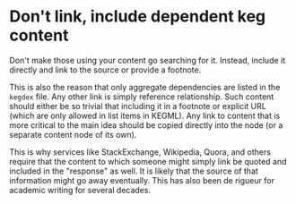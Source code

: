 # Don't link, include dependent keg content

Don't make those using your content go searching for it. Instead, include it directly and link to the source or provide a footnote.

This is also the reason that only aggregate dependencies are listed in the `kegdex` file. Any other link is simply reference relationship. Such content should either be so trivial that including it in a footnote or explicit URL (which are only allowed in list items in KEGML). Any link to content that is more critical to the main idea should be copied directly into the node (or a separate content node of its own).

This is why services like StackExchange, Wikipedia, Quora, and others require that the content to which someone might simply link be quoted and included in the "response" as well. It is likely that the source of that information might go away eventually. This has also been de rigueur for academic writing for several decades.
